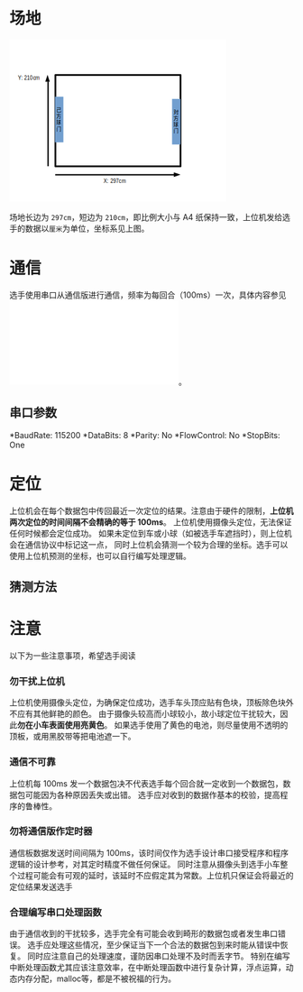 # 场地

![场地](https://github.com/Concolor15/EDCHost19/blob/master/doc/%E5%9C%BA%E5%9C%B0.png?raw=true)

场地长边为 `297cm`，短边为 `210cm`，即比例大小与 A4 纸保持一致，上位机发给选手的数据以`厘米`为单位，坐标系见上图。

# 通信

选手使用串口从通信版进行通信，频率为每回合（100ms）一次，具体内容参见 ![通信协议](通信协议.md)。

## 串口参数

*BaudRate: 115200
*DataBits: 8
*Parity: No
*FlowControl: No
*StopBits: One

# 定位

上位机会在每个数据包中传回最近一次定位的结果。注意由于硬件的限制，**上位机两次定位的时间间隔不会精确的等于 100ms**。
上位机使用摄像头定位，无法保证任何时候都会定位成功。
如果未定位到车或小球（如被选手车遮挡时），则上位机会在通信协议中标记这一点，
同时上位机会猜测一个较为合理的坐标。选手可以使用上位机预测的坐标，也可以自行编写处理逻辑。

## 猜测方法



# 注意

以下为一些注意事项，希望选手阅读

### 勿干扰上位机

上位机使用摄像头定位，为确保定位成功，选手车头顶应贴有色块，顶板除色块外不应有其他鲜艳的颜色。
由于摄像头较高而小球较小，故小球定位干扰较大，因此**勿在小车表面使用亮黄色**。
如果选手使用了黄色的电池，则尽量使用不透明的顶板，或用黑胶带等把电池遮一下。

### 通信不可靠

上位机每 100ms 发一个数据包决不代表选手每个回合就一定收到一个数据包，数据包可能因为各种原因丢失或出错。
选手应对收到的数据作基本的校验，提高程序的鲁棒性。

### 勿将通信版作定时器

通信板数据发送时间间隔为 100ms，该时间仅作为选手设计串口接受程序和程序逻辑的设计参考，对其定时精度不做任何保证。
同时注意从摄像头到选手小车整个过程可能会有可观的延时，该延时不应假定其为常数。上位机只保证会将最近的定位结果发送选手

### 合理编写串口处理函数

由于通信收到的干扰较多，选手完全有可能会收到畸形的数据包或者发生串口错误。
选手应处理这些情况，至少保证当下一个合法的数据包到来时能从错误中恢复。
同时应注意自己的处理速度，谨防因串口处理不及时而丢字节。
特别在编写中断处理函数尤其应该注意效率，在中断处理函数中进行复杂计算，浮点运算，动态内存分配，malloc等，都是不被祝福的行为。
